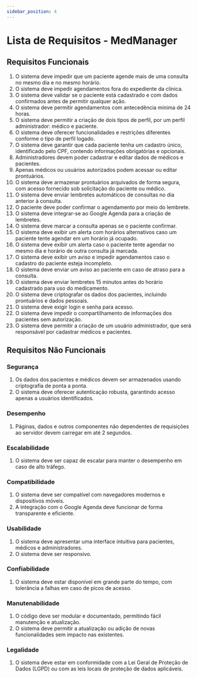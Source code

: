 ```yaml
---
sidebar_position: 4
---
```


# Lista de Requisitos - MedManager

## Requisitos Funcionais

1. O sistema deve impedir que um paciente agende mais de uma consulta no mesmo dia e no mesmo horário.
2. O sistema deve impedir agendamentos fora do expediente da clínica.
3. O sistema deve validar se o paciente está cadastrado e com dados confirmados antes de permitir qualquer ação.
4. O sistema deve permitir agendamentos com antecedência mínima de 24 horas.
5. O sistema deve permitir a criação de dois tipos de perfil, por um perfil administrador: médico e paciente.
6. O sistema deve oferecer funcionalidades e restrições diferentes conforme o tipo de perfil logado.
7. O sistema deve garantir que cada paciente tenha um cadastro único, identificado pelo CPF, contendo informações obrigatórias e opcionais.
8. Administradores devem poder cadastrar e editar dados de médicos e pacientes.
9. Apenas médicos ou usuários autorizados podem acessar ou editar prontuários.
10. O sistema deve armazenar prontuários arquivados de forma segura, com acesso fornecido sob solicitação do paciente ou médico.
11. O sistema deve enviar lembretes automáticos de consultas no dia anterior à consulta.
12. O paciente deve poder confirmar o agendamento por meio do lembrete.
13. O sistema deve integrar-se ao Google Agenda para a criação de lembretes.
14. O sistema deve marcar a consulta apenas se o paciente confirmar.
15. O sistema deve exibir um alerta com horários alternativos caso um paciente tente agendar em um horário já ocupado.
16. O sistema deve exibir um alerta caso o paciente tente agendar no mesmo dia e horário de outra consulta já marcada.
17. O sistema deve exibir um aviso e impedir agendamentos caso o cadastro do paciente esteja incompleto.
18. O sistema deve enviar um aviso ao paciente em caso de atraso para a consulta.
19. O sistema deve enviar lembretes 15 minutos antes do horário cadastrado para uso do medicamento.
20. O sistema deve criptografar os dados dos pacientes, incluindo prontuários e dados pessoais.
21. O sistema deve exigir login e senha para acesso.
22. O sistema deve impedir o compartilhamento de informações dos pacientes sem autorização.
23. O sistema deve permitir a criação de um usuário administrador, que será responsável por cadastrar médicos e pacientes.

## Requisitos Não Funcionais

### Segurança
1. Os dados dos pacientes e médicos devem ser armazenados usando criptografia de ponta a ponta.
2. O sistema deve oferecer autenticação robusta, garantindo acesso apenas a usuários identificados.

### Desempenho
1. Páginas, dados e outros componentes não dependentes de requisições ao servidor devem carregar em até 2 segundos.

### Escalabilidade
1. O sistema deve ser capaz de escalar para manter o desempenho em caso de alto tráfego.

### Compatibilidade
1. O sistema deve ser compatível com navegadores modernos e dispositivos móveis.
2. A integração com o Google Agenda deve funcionar de forma transparente e eficiente.

### Usabilidade
1. O sistema deve apresentar uma interface intuitiva para pacientes, médicos e administradores.
2. O sistema deve ser responsivo.

### Confiabilidade
1. O sistema deve estar disponível em grande parte do tempo, com tolerância a falhas em caso de picos de acesso.

### Manutenabilidade
1. O código deve ser modular e documentado, permitindo fácil manutenção e atualização.
2. O sistema deve permitir a atualização ou adição de novas funcionalidades sem impacto nas existentes.

### Legalidade
1. O sistema deve estar em conformidade com a Lei Geral de Proteção de Dados (LGPD) ou com as leis locais de proteção de dados aplicáveis.

